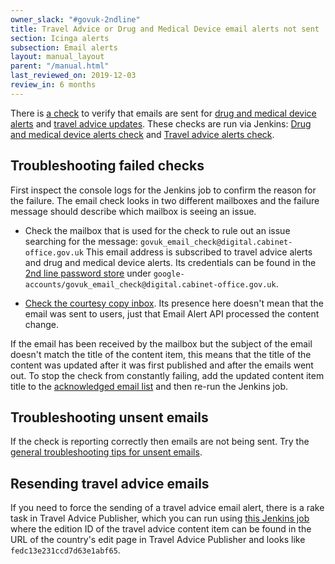 ```yaml
---
owner_slack: "#govuk-2ndline"
title: Travel Advice or Drug and Medical Device email alerts not sent
section: Icinga alerts
subsection: Email alerts
layout: manual_layout
parent: "/manual.html"
last_reviewed_on: 2019-12-03
review_in: 6 months
---
```


There is [a check][email-check] to verify that emails are sent for
[drug and medical device alerts][] and [travel advice updates][]. These checks
are run via Jenkins: [Drug and medical device alerts check][drug-alerts-check]
and [Travel advice alerts check][travel-advice-check].

## Troubleshooting failed checks

First inspect the console logs for the Jenkins job to confirm the reason for the
failure. The email check looks in two different mailboxes and the failure message
should describe which mailbox is seeing an issue.

* Check the mailbox that is used for the check to rule out an issue searching
  for the message: `govuk_email_check@digital.cabinet-office.gov.uk`
  This email address is subscribed to travel advice alerts and drug and medical
  device alerts. Its credentials can be found in the [2nd line password store][]
  under `google-accounts/govuk_email_check@digital.cabinet-office.gov.uk`.

* [Check the courtesy copy inbox][]. Its presence here doesn't mean that the
  email was sent to users, just that Email Alert API processed the content change.

If the email has been received by the mailbox but the subject of the email
doesn't match the title of the content item, this means that the title of the
content was updated after it was first published and after the emails went out.
To stop the check from constantly failing, add the updated content item title
to the [acknowledged email list][] and then re-run the Jenkins job.

## Troubleshooting unsent emails

If the check is reporting correctly then emails are not being sent. Try the
[general troubleshooting tips for unsent emails][].

## Resending travel advice emails

If you need to force the sending of a travel advice email alert, there
is a rake task in Travel Advice Publisher, which you can run using
[this Jenkins job][resend-travel-advice-job] where the edition ID of the
travel advice content item can be found in the URL of the country's edit
page in Travel Advice Publisher and looks like `fedc13e231ccd7d63e1abf65`.

[2nd line password store]: https://github.com/alphagov/govuk-secrets/tree/master/pass/2ndline
[acknowledged email list]: https://github.com/alphagov/email-alert-monitoring/blob/master/lib/email_verifier.rb#L6-L14
[check the courtesy copy inbox]: /manual/alerts/email-alert-api-app-healthcheck-not-ok.html#check-the-courtesy-copy-inbox
[drug-alerts-check]: https://deploy.blue.production.govuk.digital/job/email-alert-check/
[drug and medical device alerts]: https://www.gov.uk/drug-device-alerts
[email-check]: https://github.com/alphagov/email-alert-monitoring
[general troubleshooting tips for unsent emails]: /manual/alerts/email-alert-api-app-healthcheck-not-ok.html#general-troubleshooting-tips
[resend-travel-advice-job]: https://deploy.staging.publishing.service.gov.uk/job/run-rake-task/parambuild/?TARGET_APPLICATION=travel-advice-publisher&MACHINE_CLASS=backend&RAKE_TASK=email_alerts:trigger%5BPUT_EDITION_ID_HERE%5D
[travel-advice-check]: https://deploy.blue.production.govuk.digital/job/travel-advice-email-alert-check/
[travel advice updates]: https://www.gov.uk/foreign-travel-advice
